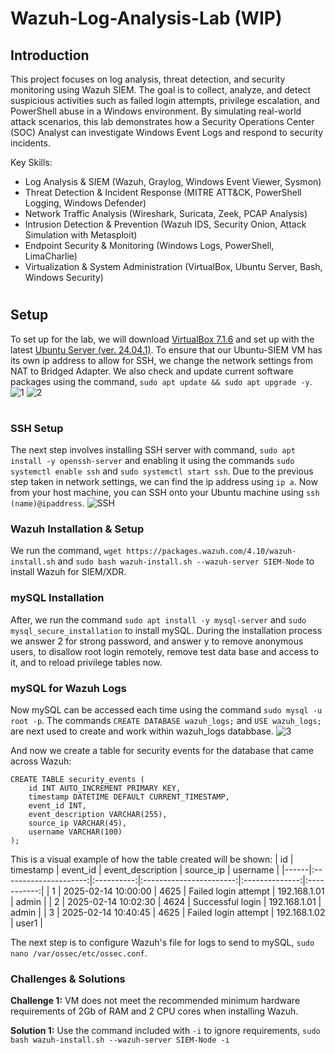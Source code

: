 # Wazuh-Log-Analysis-Lab (WIP)

## Introduction

This project focuses on log analysis, threat detection, and security monitoring using Wazuh SIEM. The goal is to collect, analyze, and detect suspicious activities such as failed login attempts, privilege escalation, and PowerShell abuse in a Windows environment. By simulating real-world attack scenarios, this lab demonstrates how a Security Operations Center (SOC) Analyst can investigate Windows Event Logs and respond to security incidents.

Key Skills:
- Log Analysis & SIEM (Wazuh, Graylog, Windows Event Viewer, Sysmon)
- Threat Detection & Incident Response (MITRE ATT&CK, PowerShell Logging, Windows Defender)
- Network Traffic Analysis (Wireshark, Suricata, Zeek, PCAP Analysis)
- Intrusion Detection & Prevention (Wazuh IDS, Security Onion, Attack Simulation with Metasploit)
- Endpoint Security & Monitoring (Windows Logs, PowerShell, LimaCharlie)
- Virtualization & System Administration (VirtualBox, Ubuntu Server, Bash, Windows Security)

#

## Setup
To set up for the lab, we will download [VirtualBox 7.1.6](https://www.virtualbox.org/wiki/Downloads) and set up with the latest [Ubuntu Server (ver. 24.04.1)](https://ubuntu.com/download/server). To ensure that our Ubuntu-SIEM VM has its own ip address to allow for SSH, we change the network settings from NAT to Bridged Adapter. We also check and update current software packages using the command, ``sudo apt update && sudo apt upgrade -y``.
![1](https://github.com/user-attachments/assets/2a2eadcd-9b7b-4dc6-bc1f-2581f4d7e6e9)
![2](https://github.com/user-attachments/assets/a0be7459-929f-4ffd-ae27-65f50702ffb4)

#

### SSH Setup
The next step involves installing SSH server with command, ``sudo apt install -y openssh-server`` and enabling it using the commands ``sudo systemctl enable ssh`` and ``sudo systemctl start ssh``. Due to the previous step taken in network settings, we can find the ip address using ``ip a``. Now from your host machine, you can SSH onto your Ubuntu machine using ``ssh (name)@ipaddress``.
![SSH](https://github.com/user-attachments/assets/66a91707-89bf-4c32-a7c3-316e3e09a8aa)

### Wazuh Installation & Setup
We run the command, ``wget https://packages.wazuh.com/4.10/wazuh-install.sh`` and ``sudo bash wazuh-install.sh --wazuh-server SIEM-Node`` to install Wazuh for SIEM/XDR.

### mySQL Installation
After, we run the command ``sudo apt install -y mysql-server`` and ``sudo mysql_secure_installation`` to install mySQL. During the installation process we answer 2 for strong password, and answer y to remove anonymous users, to disallow root login remotely, remove test data base and access to it, and to reload privilege tables now.

### mySQL for Wazuh Logs
Now mySQL can be accessed each time using the command ``sudo mysql -u root -p``. The commands ``CREATE DATABASE wazuh_logs;`` and ``USE wazuh_logs;`` are next used to create and work within wazuh_logs databbase.
![3](https://github.com/user-attachments/assets/06a189e2-3349-40fd-9ca3-f6af588565f6)


And now we create a table for security events for the database that came across Wazuh:
```
CREATE TABLE security_events (
    id INT AUTO_INCREMENT PRIMARY KEY,
    timestamp DATETIME DEFAULT CURRENT_TIMESTAMP,
    event_id INT,
    event_description VARCHAR(255),
    source_ip VARCHAR(45),
    username VARCHAR(100)
);
```
This is a visual example of how the table created will be shown:
|  id  |       timestamp       |  event_id  |    event_description    |    source_ip   |   username  |
|------|:---------------------:|:----------:|:-----------------------:|:--------------:|:-----------:|
|   1  |  2025-02-14 10:00:00  |    4625    |   Failed login attempt  |  192.168.1.01  |    admin    |
|   2  |  2025-02-14 10:02:30  |    4624    |     Successful login    |  192.168.1.01  |    admin    |
|   3  |  2025-02-14 10:40:45  |    4625    |   Failed login attempt  |  192.168.1.02  |    user1    |

The next step is to configure Wazuh's file for logs to send to mySQL, ``sudo nano /var/ossec/etc/ossec.conf``.

### Challenges & Solutions
**Challenge 1:** VM does not meet the recommended minimum hardware requirements of 2Gb of RAM and 2 CPU cores when installing Wazuh.

**Solution 1:** Use the command included with ``-i`` to ignore requirements, ``sudo bash wazuh-install.sh --wazuh-server SIEM-Node -i``
